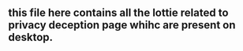## this file here contains all the lottie related to privacy deception page whihc are present on desktop.
